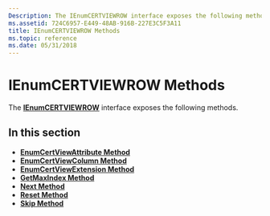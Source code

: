 ```yaml
---
Description: The IEnumCERTVIEWROW interface exposes the following methods.
ms.assetid: 724C6957-E449-48AB-916B-227E3C5F3A11
title: IEnumCERTVIEWROW Methods
ms.topic: reference
ms.date: 05/31/2018
---
```


# IEnumCERTVIEWROW Methods

The [**IEnumCERTVIEWROW**](/windows/desktop/api/Certview/nn-certview-ienumcertviewrow) interface exposes the following methods.

## In this section

-   [**EnumCertViewAttribute Method**](/windows/desktop/api/Certview/nf-certview-ienumcertviewrow-enumcertviewattribute)
-   [**EnumCertViewColumn Method**](/windows/desktop/api/Certview/nf-certview-ienumcertviewrow-enumcertviewcolumn)
-   [**EnumCertViewExtension Method**](/windows/desktop/api/Certview/nf-certview-ienumcertviewrow-enumcertviewextension)
-   [**GetMaxIndex Method**](/windows/desktop/api/Certview/nf-certview-ienumcertviewrow-getmaxindex)
-   [**Next Method**](/windows/desktop/api/Certview/nf-certview-ienumcertviewrow-next)
-   [**Reset Method**](/windows/desktop/api/Certview/nf-certview-ienumcertviewrow-reset)
-   [**Skip Method**](/windows/desktop/api/Certview/nf-certview-ienumcertviewrow-skip)

 

 




